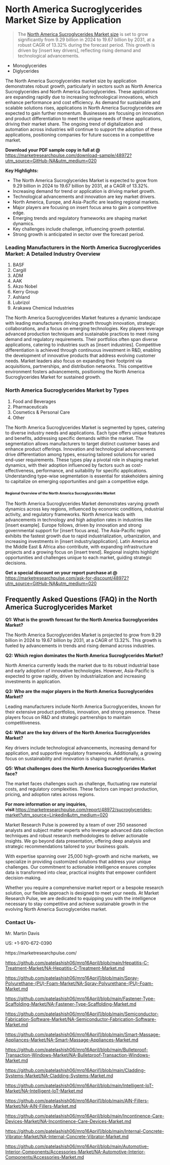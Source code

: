 <h1>North America Sucroglycerides Market&nbsp;Size by Application</h1><blockquote><p>The <a href="https://marketresearchpulse.com/download-sample/48972?utm_source=GitHub-NA&amp;utm_medium=020">North America Sucroglycerides Market size</a> is set to grow significantly from 9.29 billion in 2024 to 19.67 billion by 2031, at a robust CAGR of 13.32% during the forecast period. This growth is driven by [insert key drivers], reflecting rising demand and technological advancements.</p></blockquote><ul><li>Monoglycerides<li> Diglycerides</li></ul><p>The North America Sucroglycerides market size by application demonstrates robust growth, particularly in sectors such as North America Sucroglycerides and North America Sucroglycerides. These applications are expanding rapidly due to increasing technological innovations, which enhance performance and cost efficiency. As demand for sustainable and scalable solutions rises, applications in North America Sucroglycerides are expected to gain further momentum. Businesses are focusing on innovation and product differentiation to meet the unique needs of these applications, driving their market share. The ongoing trend of digitalization and automation across industries will continue to support the adoption of these applications, positioning companies for future success in a competitive market.</p><p><strong>Download your PDF sample copy in full at @ </strong><a href="https://marketresearchpulse.com/download-sample/48972?utm_source=GitHub-NA&amp;utm_medium=020">https://marketresearchpulse.com/download-sample/48972?utm_source=GitHub-NA&amp;utm_medium=020</a></p><p><strong>Key Highlights: </strong></p><ul><li>The North America Sucroglycerides Market is expected to grow from 9.29 billion in 2024 to 19.67 billion by 2031, at a CAGR of 13.32%.</li><li>Increasing demand for trend or application is driving market growth.</li><li>Technological advancements and innovation are key market drivers.</li><li>North America, Europe, and Asia-Pacific are leading regional markets.</li><li>Major players are focusing on insert focus area to gain a competitive edge.</li><li>Emerging trends and regulatory frameworks are shaping market dynamics.</li><li>Key challenges include challenge, influencing growth potential.</li><li>Strong growth is anticipated in sector over the forecast period.</li></ul><h3>Leading Manufacturers in the North America Sucroglycerides Market: A Detailed Industry Overview</h3><ol><li>BASF</li><li>Cargill</li><li>ADM</li><li>AAK</li><li>Akzo Nobel</li><li>Kerry Group</li><li>Ashland</li><li>Lubrizol</li><li>Arakawa Chemical Industries</li></ol><div class="flex max-w-full flex-col flex-grow"><div class="min-h-8 text-message flex w-full flex-col items-end gap-2 whitespace-normal break-words [.text-message+&amp;]:mt-5" dir="auto" data-message-author-role="assistant" data-message-id="fd8432e4-4910-450d-b182-61b7bfb0a01f" data-message-model-slug="gpt-4o"><div class="flex w-full flex-col gap-1 empty:hidden first:pt-[3px]"><div class="markdown prose w-full break-words dark:prose-invert light"><p>The North America Sucroglycerides Market features a dynamic landscape with leading manufacturers driving growth through innovation, strategic collaborations, and a focus on emerging technologies. Key players leverage advanced production techniques and sustainable practices to meet rising demand and regulatory requirements. Their portfolios often span diverse applications, catering to industries such as [insert industries]. Competitive differentiation is achieved through continuous investment in R&amp;D, enabling the development of innovative products that address evolving customer needs. Market leaders also focus on expanding their footprint via acquisitions, partnerships, and distribution networks. This competitive environment fosters advancements, positioning the North America Sucroglycerides Market for sustained growth.</p></div></div></div></div><h3>North America Sucroglycerides Market by Types</h3><ol><li>Food and Beverages<li> Pharmaceuticals<li> Cosmetics & Personal Care<li> Other</li></ol><div class="flex max-w-full flex-col flex-grow"><div class="min-h-8 text-message flex w-full flex-col items-end gap-2 whitespace-normal break-words [.text-message+&amp;]:mt-5" dir="auto" data-message-author-role="assistant" data-message-id="084470be-0bb7-4664-bddf-5156b4f41249" data-message-model-slug="gpt-4o-mini"><div class="flex w-full flex-col gap-1 empty:hidden first:pt-[3px]"><div class="markdown prose w-full break-words dark:prose-invert light"><p>The North America Sucroglycerides Market is segmented by types, catering to diverse industry needs and applications. Each type offers unique features and benefits, addressing specific demands within the market. The segmentation allows manufacturers to target distinct customer bases and enhance product offerings. Innovation and technological advancements drive differentiation among types, ensuring tailored solutions for varied end-user requirements. These types play a pivotal role in shaping market dynamics, with their adoption influenced by factors such as cost-effectiveness, performance, and suitability for specific applications. Understanding type-wise segmentation is essential for stakeholders aiming to capitalize on emerging opportunities and gain a competitive edge.</p></div></div></div></div><h3><span style="font-size: 11px;">Regional Overview of the North America Sucroglycerides Market</span></h3><div class="flex max-w-full flex-col flex-grow"><div class="min-h-8 text-message flex w-full flex-col items-end gap-2 whitespace-normal break-words [.text-message+&amp;]:mt-5" dir="auto" data-message-author-role="assistant" data-message-id="e9038762-ce64-4e30-91c9-9bd413514231" data-message-model-slug="gpt-4o-mini"><div class="flex w-full flex-col gap-1 empty:hidden first:pt-[3px]"><div class="markdown prose w-full break-words dark:prose-invert light"><p>The North America Sucroglycerides Market demonstrates varying growth dynamics across key regions, influenced by economic conditions, industrial activity, and regulatory frameworks. North America leads with advancements in technology and high adoption rates in industries like [insert example]. Europe follows, driven by innovation and strong governmental support for [insert focus area]. The Asia-Pacific region exhibits the fastest growth due to rapid industrialization, urbanization, and increasing investments in [insert industry/application]. Latin America and the Middle East &amp; Africa also contribute, with expanding infrastructure projects and a growing focus on [insert trend]. Regional insights highlight opportunities and challenges unique to each market, guiding strategic decisions.</p></div></div></div></div><p><strong>Get a special discount on your report purchase at @ </strong><a href="https://marketresearchpulse.com/ask-for-discount/48972?utm_source=GitHub-NA&amp;utm_medium=020">https://marketresearchpulse.com/ask-for-discount/48972?utm_source=GitHub-NA&amp;utm_medium=020</a></p><h2>Frequently Asked Questions (FAQ) in the North America Sucroglycerides Market</h2><p><strong>Q1: What is the growth forecast for the North America Sucroglycerides Market?</strong></p><p>The North America Sucroglycerides Market is projected to grow from 9.29 billion in 2024 to 19.67 billion by 2031, at a CAGR of 13.32%. This growth is fueled by advancements in trends and rising demand across industries.</p><p><strong>Q2: Which region dominates the North America Sucroglycerides Market?</strong></p><p>North America currently leads the market due to its robust industrial base and early adoption of innovative technologies. However, Asia-Pacific is expected to grow rapidly, driven by industrialization and increasing investments in application.</p><p><strong>Q3: Who are the major players in the North America Sucroglycerides Market?</strong></p><p>Leading manufacturers include North America Sucroglycerides, known for their extensive product portfolios, innovation, and strong presence. These players focus on R&amp;D and strategic partnerships to maintain competitiveness.</p><p><strong>Q4: What are the key drivers of the North America Sucroglycerides Market?</strong></p><p>Key drivers include technological advancements, increasing demand for application, and supportive regulatory frameworks. Additionally, a growing focus on sustainability and innovation is shaping market dynamics.</p><p><strong>Q5: What challenges does the North America Sucroglycerides Market face?</strong></p><p>The market faces challenges such as challenge, fluctuating raw material costs, and regulatory complexities. These factors can impact production, pricing, and adoption rates across regions.</p><p><strong>For more information or any inquiries, visit&nbsp;</strong><a href="https://marketresearchpulse.com/report/48972/sucroglycerides-market?utm_source=Linkedin&utm_medium=020">https://marketresearchpulse.com/report/48972/sucroglycerides-market?utm_source=Linkedin&utm_medium=020</a></p><p>Market Research Pulse is powered by a team of over 250 seasoned analysts and subject matter experts who leverage advanced data collection techniques and robust research methodologies to deliver actionable insights. We go beyond data presentation, offering deep analysis and strategic recommendations tailored to your business goals.</p><p>With expertise spanning over 25,000 high-growth and niche markets, we specialize in providing customized solutions that address your unique challenges. Our commitment to actionable intelligence ensures complex data is transformed into clear, practical insights that empower confident decision-making.</p><p>Whether you require a comprehensive market report or a bespoke research solution, our flexible approach is designed to meet your needs. At Market Research Pulse, we are dedicated to equipping you with the intelligence necessary to stay competitive and achieve sustainable growth in the evolving North America Sucroglycerides market.</p><h3><strong>Contact Us-</strong></h3><p>Mr. Martin Davis</p><p>US: +1-970-672-0390</p><p>https://marketresearchpulse.com/</p><p><a href="https://github.com/patelashish06/mrp16April/blob/main/Hepatitis-C-Treatment-Market/NA-Hepatitis-C-Treatment-Market.md">https://github.com/patelashish06/mrp16April/blob/main/Hepatitis-C-Treatment-Market/NA-Hepatitis-C-Treatment-Market.md</a></p><p><a href="https://github.com/patelashish06/mrp16April1/blob/main/Spray-Polyurethane-(PU)-Foam-Market/NA-Spray-Polyurethane-(PU)-Foam-Market.md">https://github.com/patelashish06/mrp16April1/blob/main/Spray-Polyurethane-(PU)-Foam-Market/NA-Spray-Polyurethane-(PU)-Foam-Market.md</a></p><p><a href="https://github.com/patelashish06/mrp16April/blob/main/Fastener-Type-Scaffolding-Market/NA-Fastener-Type-Scaffolding-Market.md">https://github.com/patelashish06/mrp16April/blob/main/Fastener-Type-Scaffolding-Market/NA-Fastener-Type-Scaffolding-Market.md</a></p><p><a href="https://github.com/patelashish06/mrp16April1/blob/main/Semiconductor-Fabrication-Software-Market/NA-Semiconductor-Fabrication-Software-Market.md">https://github.com/patelashish06/mrp16April1/blob/main/Semiconductor-Fabrication-Software-Market/NA-Semiconductor-Fabrication-Software-Market.md</a></p><p><a href="https://github.com/patelashish06/mrp16April1/blob/main/Smart-Massage-Appliances-Market/NA-Smart-Massage-Appliances-Market.md">https://github.com/patelashish06/mrp16April1/blob/main/Smart-Massage-Appliances-Market/NA-Smart-Massage-Appliances-Market.md</a></p><p><a href="https://github.com/patelashish06/mrp16April/blob/main/Bulletproof-Transaction-Windows-Market/NA-Bulletproof-Transaction-Windows-Market.md">https://github.com/patelashish06/mrp16April/blob/main/Bulletproof-Transaction-Windows-Market/NA-Bulletproof-Transaction-Windows-Market.md</a></p><p><a href="https://github.com/patelashish06/mrp16April1/blob/main/Cladding-Systems-Market/NA-Cladding-Systems-Market.md">https://github.com/patelashish06/mrp16April1/blob/main/Cladding-Systems-Market/NA-Cladding-Systems-Market.md</a></p><p><a href="https://github.com/patelashish06/mrp16April/blob/main/Intelligent-IoT-Market/NA-Intelligent-IoT-Market.md">https://github.com/patelashish06/mrp16April/blob/main/Intelligent-IoT-Market/NA-Intelligent-IoT-Market.md</a></p><p><a href="https://github.com/patelashish06/mrp16April1/blob/main/AlN-Fillers-Market/NA-AlN-Fillers-Market.md">https://github.com/patelashish06/mrp16April1/blob/main/AlN-Fillers-Market/NA-AlN-Fillers-Market.md</a></p><p><a href="https://github.com/patelashish06/mrp16April/blob/main/Incontinence-Care-Devices-Market/NA-Incontinence-Care-Devices-Market.md">https://github.com/patelashish06/mrp16April/blob/main/Incontinence-Care-Devices-Market/NA-Incontinence-Care-Devices-Market.md</a></p><p><a href="https://github.com/patelashish06/mrp16April1/blob/main/Internal-Concrete-Vibrator-Market/NA-Internal-Concrete-Vibrator-Market.md">https://github.com/patelashish06/mrp16April1/blob/main/Internal-Concrete-Vibrator-Market/NA-Internal-Concrete-Vibrator-Market.md</a></p><p><a href="https://github.com/patelashish06/mrp16April/blob/main/Automotive-Interior-Components/Accessories-Market/NA-Automotive-Interior-Components/Accessories-Market.md">https://github.com/patelashish06/mrp16April/blob/main/Automotive-Interior-Components/Accessories-Market/NA-Automotive-Interior-Components/Accessories-Market.md</a></p>